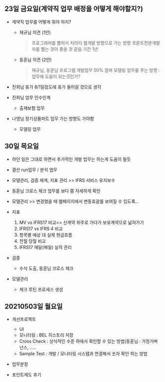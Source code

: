 ## 23일 금요일(계약직 업무 배정을 어떻게 해야할지?)

* 계약직 업무를 어떻게 줘야 하지?
   - 재규님 의견 (1안)
      > 프로그래머를 뽑아서 차라리 웹개발 방향으로 가는 방향
      > 프론트전문개발자를 뽑는 것이 좋을 것 같음 기간 1년

   - 동훈님 의견 (2안)
      > 재규님, 동훈님 프로그램 개발업무 50% 참여
      > 모델링 업무를 주는 방향 : 업무에 도움이 되는것인가?
     
* 진희님 휴가 8/1일정도에 휴가 들어갈 것으로 생각
* 진희님 업무 인수인계
   - 출재보험 업무
* 나영님 장기상품파트 업무 가는 방향도 가야함
   - 모델링 업무
   
## 30일 목요일

* 하던 일은 그대로 하면서 추가적인 개발 업무는 하는게 도움이 될듯 
* 결산 run업무 / 분석 업무 
* 모델관리, 검증 체계, 지표 관리 >> IFRS 서비스 유지보수 
* 동훈님 크로스 체크 업무를 보다 쫌 자세하게 확인
* 모델관리 >> 변경했을 때 웹페이지에서 변동효괄를 보여질 수 있도록... 

* 지표
	1. MV vs IFRS17 비교>> 신계약 위주로 가다가 보유계약으로 넓혀가기
	2. IFRS17 vs IFRS 4 비교
	3. 항목별  예상 대 실제 현금흐름
	4. 전월 당월 비교 
	5. IFRS17 매달(매일) 실적 관리

* 검증
  - 수식 도출, 동훈님 크로스 체크
  
* 모델관리 
   - 체크 루틴 프로세스 생성

## 20210503일 월요일

* 개선프로젝트
    - UI
    - 모니터링 : BEL 히스토리 저장
    - Cross Check : 상식적인 수준 하에서 확인할 수 있는 방법(동훈님 : 가정거버넌스, .....
    - Sample Test : 개발 / 모니터링 시스템과 연결해서 숫자 확인 하는 방법

* 업무분장

* 포인트제도  후기

<!--stackedit_data:
eyJoaXN0b3J5IjpbLTE1MDk4NjA0MSwtMTU0NDEyNDAwMywtMT
kyNDUyNTgxLDk4NDcxNTg5OSwtMTYwMzE3MjkxMCwxNTk4NzI4
NDIsLTIxNDI5OTc3MjEsLTk4NDIwMzIzOCwtMTk3MjE4MTgzNC
wxOTA3NzEzNTQyLC0xMTE2NjQzMDEsLTEwNjgyMzMzOTIsLTEy
NjkzNzAwODYsLTE5NTA1NDIxMzgsLTEzNTEwNjk1MzldfQ==
-->